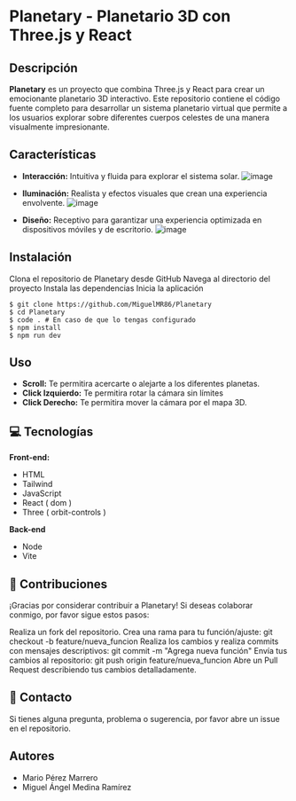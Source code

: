 # Planetary - Planetario 3D con Three.js y React
## Descripción
**Planetary** es un proyecto que combina Three.js y React para crear un emocionante planetario 3D interactivo. Este repositorio contiene el código fuente completo para desarrollar un sistema planetario virtual que permite a los usuarios explorar sobre diferentes cuerpos celestes de una manera visualmente impresionante.

## Características

- **Interacción:** Intuitiva y fluida para explorar el sistema solar.
![image](https://github.com/MarioDevv/Planetary/assets/90867675/5a069111-1655-4105-8769-a2517d226a57)

- **Iluminación:** Realista y efectos visuales que crean una experiencia envolvente.
![image](https://github.com/MarioDevv/Planetary/assets/90867675/929c7cdd-9e1e-4b7d-b2ed-5e7c70b1bda1)

- **Diseño:** Receptivo para garantizar una experiencia optimizada en dispositivos móviles y de escritorio.
 ![image](https://github.com/MarioDevv/Planetary/assets/90867675/516a6f2d-d4b8-4abe-89ad-6909d7619d19)


## Instalación
Clona el repositorio de Planetary desde GitHub
Navega al directorio del proyecto
Instala las dependencias
Inicia la aplicación

```shell
$ git clone https://github.com/MiguelMR86/Planetary
$ cd Planetary
$ code . # En caso de que lo tengas configurado
$ npm install
$ npm run dev
```

## Uso
- **Scroll:** Te permitira acercarte o alejarte a los diferentes planetas.
- **Click Izquierdo:** Te permitira rotar la cámara sin límites
- **Click Derecho:** Te permitira mover la cámara por el mapa 3D.

## 💻 Tecnologías
**Front-end:**
* HTML
* Tailwind
* JavaScript
* React ( dom )
* Three ( orbit-controls )

**Back-end**
* Node
* Vite

## 🤝 Contribuciones
¡Gracias por considerar contribuir a Planetary! Si deseas colaborar conmigo, por favor sigue estos pasos:

Realiza un fork del repositorio.
Crea una rama para tu función/ajuste: git checkout -b feature/nueva_funcion
Realiza los cambios y realiza commits con mensajes descriptivos: git commit -m "Agrega nueva función"
Envía tus cambios al repositorio: git push origin feature/nueva_funcion
Abre un Pull Request describiendo tus cambios detalladamente.

## 📱 Contacto
Si tienes alguna pregunta, problema o sugerencia, por favor abre un issue en el repositorio.

## Autores
- Mario Pérez Marrero
- Miguel Ángel Medina Ramírez
